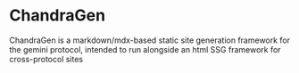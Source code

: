 # ChandraGen
ChandraGen is a markdown/mdx-based static site generation framework for the gemini protocol, intended to run alongside an html SSG framework for cross-protocol sites
